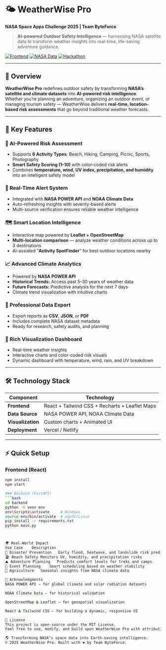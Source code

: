 # 🌤️ WeatherWise Pro  
**NASA Space Apps Challenge 2025 | Team ByteForce**

> **AI-powered Outdoor Safety Intelligence** — harnessing NASA satellite data to transform weather insights into real-time, life-saving adventure guidance.

[![Frontend](https://img.shields.io/badge/Frontend-React%2018+-61DAFB.svg)](https://reactjs.org)
[![NASA Data](https://img.shields.io/badge/Data-NASA%20POWER-blue.svg)](https://power.larc.nasa.gov)
[![Hackathon](https://img.shields.io/badge/Challenge-NASA%20Space%20Apps%202025-orange.svg)](https://www.spaceappschallenge.org)

---

## 🚀 Overview  
**WeatherWise Pro** redefines outdoor safety by transforming **NASA’s satellite and climate datasets** into **AI-powered risk intelligence**.  
Whether you’re planning an adventure, organizing an outdoor event, or managing tourism safety — WeatherWise delivers **real-time, location-based risk assessments** that go beyond traditional weather forecasts.

---

## 🌟 Key Features

### 🎯 AI-Powered Risk Assessment  
- Supports **6 Activity Types**: Beach, Hiking, Camping, Picnic, Sports, Photography  
- **Smart Safety Scoring (1–10)** with color-coded risk alerts  
- Combines **temperature, wind, UV index, precipitation, and humidity** into an intelligent safety model  

### 🚨 Real-Time Alert System  
- Integrated with **NASA POWER API** and **NOAA Climate Data**  
- Auto-refreshing insights with severity-based alerts  
- Multi-source verification ensures reliable weather intelligence  

### 🗺️ Smart Location Intelligence  
- Interactive map powered by **Leaflet + OpenStreetMap**  
- **Multi-location comparison** — analyze weather conditions across up to 3 destinations  
- AI-assisted “**Activity SpotFinder**” for best outdoor locations nearby  

### 📈 Advanced Climate Analytics  
- Powered by **NASA POWER API**  
- **Historical Trends:** Access past 5–30 years of weather data  
- **Future Forecasts:** Predictive analysis for the next 7 days  
- Climate trend visualization with intuitive charts  

### 💾 Professional Data Export  
- Export reports as **CSV**, **JSON**, or **PDF**  
- Includes complete NASA dataset metadata  
- Ready for research, safety audits, and planning  

### 🎨 Rich Visualization Dashboard  
- Real-time weather insights  
- Interactive charts and color-coded risk visuals  
- Dynamic dashboard with temperature, wind, rain, and UV breakdown  

---

## 🛠️ Technology Stack

| Component | Technology |
|------------|-------------|
| **Frontend** | React + Tailwind CSS + Recharts + Leaflet Maps |
| **Data Source** | NASA POWER API, NOAA Climate Data |
| **Visualization** | Custom charts + Animated UI |
| **Deployment** | Vercel / Netlify |

---

## ⚡ Quick Setup

### Frontend (React)
```bash
npm install
npm start

### Backend (FastAPI)
```bash
cd backend
python -m venv env
env\Scripts\activate     # Windows
source env/bin/activate  # macOS/Linux
pip install -r requirements.txt
python main.py



🌍 Real-World Impact
Use Case	Description
🚨 Disaster Prevention	Early flood, heatwave, and landslide risk prediction
🏖️ Beach Safety	Monitors UV, humidity, and precipitation risks
⛰️ Adventure Planning	Predicts comfort levels for treks and camps
🎪 Event Planning	Smart scheduling based on weather stability
🌱 Agriculture	Seasonal insights from NASA climate data

🏁 Acknowledgments
NASA POWER API — for global climate and solar radiation datasets

NOAA Climate Data — for historical validation

OpenStreetMap & Leaflet — for geospatial visualization

React & Tailwind CSS — for building a dynamic, responsive UI

🧾 License
This project is open-source under the MIT License.
Feel free to use, modify, and build upon WeatherWise Pro with attribution.

🌎 Transforming NASA’s space data into Earth-saving intelligence.
© 2025 WeatherWise Pro. Built with ❤️ by Team ByteForce.

